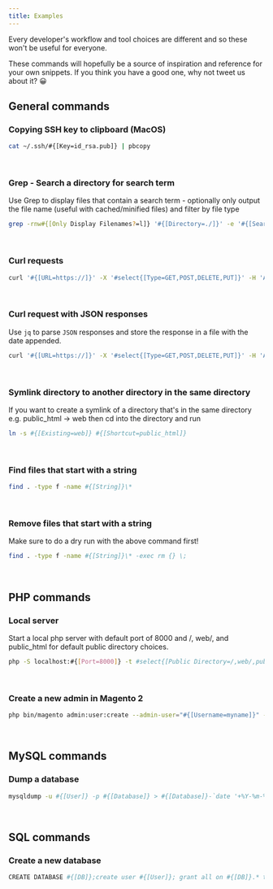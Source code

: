 ```yaml
---
title: Examples
---
```


Every developer's workflow and tool choices are different and so these won't be useful for everyone.

These commands will hopefully be a source of inspiration and reference for your own snippets. If you think you have a good one, why not tweet us about it? 😀

## General commands

### Copying SSH key to clipboard (MacOS)

~~~bash
cat ~/.ssh/#{[Key=id_rsa.pub]} | pbcopy
~~~
<br>

### Grep - Search a directory for search term

Use Grep to display files that contain a search term - optionally only output the file name (useful with cached/minified files) and filter by file type

~~~bash
grep -rnw#{[Only Display Filenames?=l]} '#{[Directory=./]}' -e '#{[Searchterm]}' #{[Include=--include \*.js]}
~~~
<br>

### Curl requests

~~~bash
curl '#{[URL=https://]}' -X '#select{[Type=GET,POST,DELETE,PUT]}' -H 'Authorization: Bearer #{[Auth=]}'
~~~
<br>

### Curl request with JSON responses

Use `jq` to parse `JSON` responses and store the response in a file with the date appended.

~~~bash
curl '#{[URL=https://]}' -X '#select{[Type=GET,POST,DELETE,PUT]}' -H 'Authorization: Bearer #{[Auth=]}' | jq > #{[File=file]}-`date '+%Y-%m-%d'`.json
~~~
<br>

### Symlink directory to another directory in the same directory

If you want to create a symlink of a directory that's in the same directory e.g. public_html -> web then cd into the directory and run

~~~bash
ln -s #{[Existing=web]} #{[Shortcut=public_html]}
~~~
<br>

### Find files that start with a string

~~~bash
find . -type f -name #{[String]}\*
~~~
<br>

### Remove files that start with a string

Make sure to do a dry run with the above command first!

~~~bash
find . -type f -name #{[String]}\* -exec rm {} \;
~~~
<br>

## PHP commands

### Local server

Start a local php server with default port of 8000 and  /, web/, and public_html for default public directory choices.

~~~bash
php -S localhost:#{[Port=8000]} -t #select{[Public Directory=/,web/,public_html/]}
~~~
<br>

### Create a new admin in Magento 2

~~~bash
php bin/magento admin:user:create --admin-user="#{[Username=myname]}" --admin-password="#{[Password]}" --admin-email="#{[Email=your@email]}" --admin-firstname="#{[Firstname=Name]}" --admin-lastname="#{[Lastname=Name]}"
~~~
<br>

## MySQL commands

### Dump a database

~~~bash
mysqldump -u #{[User]} -p #{[Database]} > #{[Database]}-`date '+%Y-%m-%d'`.sql
~~~
<br>

## SQL commands

### Create a new database

~~~bash
CREATE DATABASE #{[DB]};create user #{[User]}; grant all on #{[DB]}.* to '#{[User]}'@'localhost' identified by '#{[Password]}';
~~~
<br>